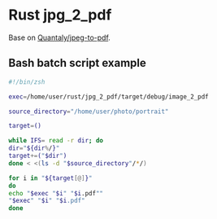 # Rust jpg_2_pdf

Base on [Quantaly/jpeg-to-pdf](https://github.com/Quantaly/jpeg-to-pdf).

## Bash batch script example

```bash
#!/bin/zsh

exec=/home/user/rust/jpg_2_pdf/target/debug/image_2_pdf

source_directory="/home/user/photo/portrait"

target=()

while IFS= read -r dir; do
dir="${dir%/}"
target+=("$dir")
done < <(ls -d "$source_directory"/*/)

for i in "${target[@]}"
do
echo "$exec "$i" "$i.pdf""
"$exec" "$i" "$i.pdf"
done
```
